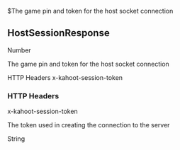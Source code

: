 $The game pin and token for the host socket connection
## HostSessionResponse
<span class="type">Number</span>

The game pin and token for the host socket connection

<div class="navigation">
  <div>
    <span>HTTP Headers</span>
    <a link="?scrollTo=x-kahoot-session-token" class="nav">x-kahoot-session-token</a>
  </div>
</div>

### HTTP Headers
<div>
  <a link="?scrollTo=x-kahoot-session-token" class="nam">x-kahoot-session-token</a>
  <div class="info">
    <p>The token used in creating the connection to the server</p>
    <span class="type">String</span>
  </div>
</div>
